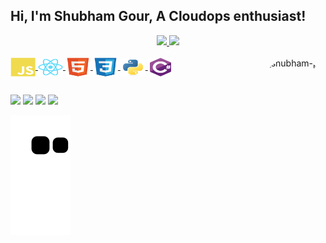 ## Hi, I'm Shubham Gour, A Cloudops enthusiast!

<div align="center">
  <a href="https://github.com/theshubhamgour">
  <img height="180em" src="https://github-readme-stats.vercel.app/api?username=theshubhamgour&show_icons=true&theme=dracula&include_all_commits=true&count_private=true"/>
  <img height="180em" src="https://github-readme-stats.vercel.app/api/top-langs/?username=theshubhamgour&layout=compact&langs_count=7&theme=dracula"/>
</div>
<div style="display: inline_block"><br>
  <img align="center" alt="shubham-Js" height="30" width="40" src="https://raw.githubusercontent.com/devicons/devicon/master/icons/javascript/javascript-plain.svg">
  <img align="center" alt="shubham-React" height="30" width="40" src="https://raw.githubusercontent.com/devicons/devicon/master/icons/react/react-original.svg">
  <img align="center" alt="shubham-HTML" height="30" width="40" src="https://raw.githubusercontent.com/devicons/devicon/master/icons/html5/html5-original.svg">
  <img align="center" alt="shubham-CSS" height="30" width="40" src="https://raw.githubusercontent.com/devicons/devicon/master/icons/css3/css3-original.svg">
  <img align="center" alt="shubham-Python" height="30" width="40" src="https://raw.githubusercontent.com/devicons/devicon/master/icons/python/python-original.svg">
  <img align="center" alt="shubham-Csharp" height="30" width="40" src="https://raw.githubusercontent.com/devicons/devicon/master/icons/csharp/csharp-original.svg">
  <img align="right" alt="shubham-pic" height="150" style="border-radius:50px;" src="https://www.linkpicture.com/q/resized-image-Promo-1_9.jpeg">
</div>
  
  ##
 
<div> 
  <a href="https://www.youtube.com/shubhamgourtech" target="_blank"><img src="https://img.shields.io/badge/YouTube-FF0000?style=for-the-badge&logo=youtube&logoColor=white" target="_blank"></a>
  <a href="https://instagram.com/theshubhamgour" target="_blank"><img src="https://img.shields.io/badge/-Instagram-%23E4405F?style=for-the-badge&logo=instagram&logoColor=white" target="_blank"></a>
  <a href = "mailto:iamtheshubhamgour@gmail.com"><img src="https://img.shields.io/badge/-Gmail-%23333?style=for-the-badge&logo=gmail&logoColor=white" target="_blank"></a>
  <a href="https://www.linkedin.com/in/theshubhamgour" target="_blank"><img src="https://img.shields.io/badge/-LinkedIn-%230077B5?style=for-the-badge&logo=linkedin&logoColor=white" target="_blank"></a> 
 
  ![Snake animation](https://github.com/rafaballerini/rafaballerini/blob/output/github-contribution-grid-snake.svg)
 
</div>
